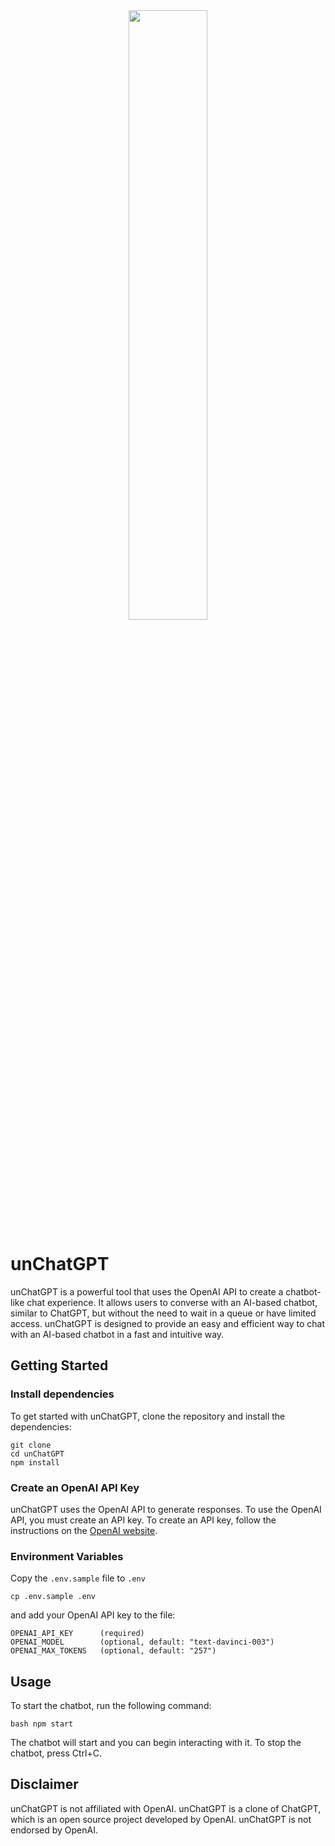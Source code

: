<div align="center"><img src="https://github.com/riccardolinares/unChatGPT/blob/main/unChatGPT_screenshot.png?raw=true" width="50%"></div>

# unChatGPT

unChatGPT is a powerful tool that uses the OpenAI API to create a chatbot-like chat experience. It allows users to converse with an AI-based chatbot, similar to ChatGPT, but without the need to wait in a queue or have limited access. unChatGPT is designed to provide an easy and efficient way to chat with an AI-based chatbot in a fast and intuitive way.

## Getting Started

### Install dependencies

To get started with unChatGPT, clone the repository and install the dependencies:

```
git clone
cd unChatGPT
npm install
```

### Create an OpenAI API Key

unChatGPT uses the OpenAI API to generate responses. To use the OpenAI API, you must create an API key. To create an API key, follow the instructions on the [OpenAI website](https://platform.openai.com/account/api-keys).

### Environment Variables

Copy the `.env.sample` file to `.env`

```
cp .env.sample .env

```

and add your OpenAI API key to the file:

```
OPENAI_API_KEY      (required)
OPENAI_MODEL        (optional, default: "text-davinci-003")
OPENAI_MAX_TOKENS   (optional, default: "257")
```

## Usage

To start the chatbot, run the following command:

`bash npm start `

The chatbot will start and you can begin interacting with it. To stop the chatbot, press Ctrl+C.

## Disclaimer

unChatGPT is not affiliated with OpenAI. unChatGPT is a clone of ChatGPT, which is an open source project developed by OpenAI. unChatGPT is not endorsed by OpenAI.
